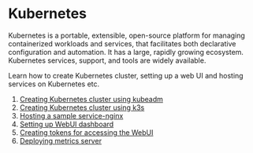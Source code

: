 # Kubernetes

Kubernetes is a portable, extensible, open-source platform for managing containerized workloads and services, that facilitates both declarative configuration and automation. It has a large, rapidly growing ecosystem. Kubernetes services, support, and tools are widely available.


Learn how to create Kubernetes cluster, setting up a web UI and hosting services on Kubernetes etc.


1. [Creating Kubernetes cluster using kubeadm](https://github.com/ShrddhaRana/KubernetesCluster/blob/main/Creating%20Kubernetes%20Cluster%20using%20kubeadm.md)
2. [Creating Kubernetes cluster using k3s](https://github.com/ShrddhaRana/KubernetesCluster/blob/main/Creating%20Kubernetes%20Cluster%20using%20k3s.md)
3. [Hosting a sample service-nginx](https://github.com/ShrddhaRana/KubernetesCluster/blob/main/Hosting%20a%20sample%20service.md)
4. [Setting up WebUI dashboard](https://github.com/ShrddhaRana/KubernetesCluster/blob/main/Deploy%20and%20Access%20the%20Kubernetes%20Dashboard.md)	
5. [Creating tokens for accessing the WebUI](https://github.com/ShrddhaRana/KubernetesCluster/blob/main/Creating%20token%20for%20Dashboard%20access.md)	
6. [Deploying metrics server](https://github.com/ShrddhaRana/KubernetesCluster/blob/main/Deploying%20metrics%20server.md)



